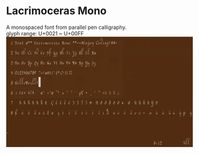 # Lacrimoceras Mono<br>
A monospaced font from parallel pen calligraphy.<br>
glyph range: U+0021 ~ U+00FF<br>
![demo.png](./demo.png)


